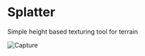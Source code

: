 # Splatter
Simple height based texturing tool for terrain

![Capture](https://user-images.githubusercontent.com/8319419/124317314-e03e5900-db6e-11eb-8caa-16bfeb1946f6.PNG)
